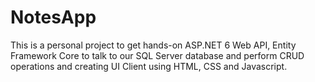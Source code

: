 # NotesApp
This is a personal project to get hands-on ASP.NET 6 Web API, Entity Framework Core to talk to our SQL Server database and perform CRUD operations and creating UI Client using HTML, CSS and Javascript.
